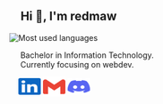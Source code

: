 <!-- Do people visit my profile? -->
[linkedin]: https://www.linkedin.com/in/janandreasrusnak/
[gmail]: mailto:janandreashorgenr@gmail.com
[twitter]: https://twitter.com/redmawzx
[discord]: https://discord.com/users/189753449670246401

## &nbsp;&nbsp;&nbsp;&nbsp;Hi 👋, I'm redmaw
<p align="left">
  <img alt="Most used languages" src=https://github-readme-stats.vercel.app/api/top-langs/?username=redmawzx&theme=transparent&hide_border=true&include_all_commits=true&count_private=true&layout=compact />
</p>
<p>
  &nbsp;&nbsp;&nbsp;&nbsp;
  Bachelor in Information Technology.
  <br/>
  &nbsp;&nbsp;&nbsp;&nbsp;
  Currently focusing on webdev.
  <br/>
</p>
<p align="left">
  &nbsp;&nbsp;&nbsp;
  <a href="https://www.linkedin.com/in/janandreasrusnak/" target="_blank"><img align="center" src="assets/linkedin.svg" alt="LinkedIn" height="30" width="40" /></a>
  <a href="mailto:janandreashorgenr@gmail.com" target="_blank"><img align="center" src="assets/gmail.svg" alt="Gmail"  height="35" width="40" /></a>
  <a href="https://discord.com/users/189753449670246401" target="_blank"><img align="center" src="assets/discord.svg" alt="Discord" height="30" width="40" /></a>
</p>
